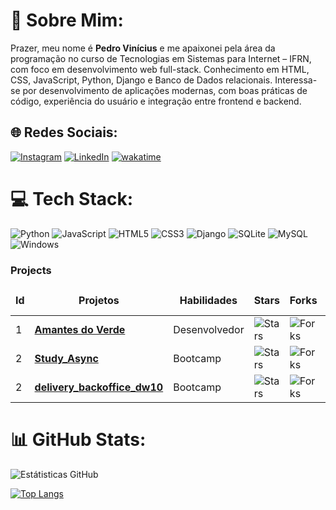 [//]: # (Seja Bem-vindo ao meu perfil no GitHub  )

[//]: # (Desde já agradeço por sua atenção)

[//]: # ()
[//]: # ( desde 2019 quando tive o primeiro contato no curso superior de Tecnologias em Sistemas para Internet do IFRN, campus Currais Novos)

[//]: # ()
[//]: # (Aqui você vai encontrar todos os projetos no qual participei ou estou trabalhando)

# 💫 Sobre Mim:
Prazer, meu nome é **Pedro Vinícius** e me apaixonei pela área da programação no curso de Tecnologias em Sistemas para Internet – IFRN, com foco em desenvolvimento web full-stack. Conhecimento em HTML, CSS, JavaScript, Python, Django e Banco de Dados relacionais. Interessa-se por desenvolvimento de aplicações modernas, com boas práticas de código, experiência do usuário e integração entre frontend e backend.


## 🌐 Redes Sociais:
[![Instagram](https://img.shields.io/badge/Instagram-%23E4405F.svg?logo=Instagram&logoColor=white)](https://instagram.com/pvso.99)
[![LinkedIn](https://img.shields.io/badge/LinkedIn-%230077B5.svg?logo=linkedin&logoColor=white)](https://www.linkedin.com/in/pedro-vin%C3%ADcius-da-silva-oliveira-2a8a492a0?jobid)
[![wakatime](https://wakatime.com/badge/user/018d092c-5460-4912-987c-9964dbd96390.svg)](https://wakatime.com/@018d092c-5460-4912-987c-9964dbd96390)

# 💻 Tech Stack:
![Python](https://img.shields.io/badge/Python-FFD43B?style=for-the-badge&logo=python&logoColor=blue)
![JavaScript](https://img.shields.io/badge/JavaScript-323330?style=for-the-badge&logo=javascript&logoColor=F7DF1E)
![HTML5](https://img.shields.io/badge/HTML5-E34F26?style=for-the-badge&logo=html5&logoColor=white)
![CSS3](https://img.shields.io/badge/CSS3-1572B6?style=for-the-badge&logo=css3&logoColor=white)
![Django](https://img.shields.io/badge/Django-092E20?style=for-the-badge&logo=django&logoColor=green)
![SQLite](https://img.shields.io/badge/SQLite-07405E?style=for-the-badge&logo=sqlite&logoColor=white)
![MySQL](https://img.shields.io/badge/MySQL-005C84?style=for-the-badge&logo=mysql&logoColor=white)
![Windows](https://img.shields.io/badge/Windows-0078D6?style=for-the-badge&logo=windows&logoColor=white)

<h3>Projects</h3>
<table>
    <thead align="center">
        <tr border: none;>
            <td><b>Id</b></td>
	    <td><b>Projetos</b></td>
	    <td><b>Habilidades</b></td>
            <td><b>Stars</b></td>
            <td><b>Forks</b></td>
            <td><b>Issues</b></td>
            <td><b>Pull requests</b></td>
        </tr>
    </thead>
    <tbody>
	<tr>
		<td>1</td>
            	<td><a href="https://github.com/PVSO/amantes_verde"><b>Amantes do Verde</b></a></td>
		<td>Desenvolvedor</td>
            	<td><img alt="Stars" src="https://img.shields.io/github/stars/PVSO/amantes_verde?style=flat-square" /></td>
            	<td><img alt="Forks" src="https://img.shields.io/github/forks/PVSO/amantes_verde?style=flat-square" /></td>
            	<td><img alt="Issues" src="https://img.shields.io/github/issues/PVSO/amantes_verde?style=flat-square" /></td>
            	<td><img alt="Pull Requests" src="https://img.shields.io/github/issues-pr-raw/PVSO/amantes_verde?style=flat-square" /></td>
        </tr>
    	<tr>
		<td>2</td>
            	<td><a href="https://github.com/PVSO/pystackweek9"><b>Study_Async</b></a></td>
		<td>Bootcamp</td>
            	<td><img alt="Stars" src="https://img.shields.io/github/stars/PVSO/pystackweek9?style=flat-square" /></td>
            	<td><img alt="Forks" src="https://img.shields.io/github/forks/PVSO/pystackweek9?style=flat-square" /></td>
            	<td><img alt="Issues" src="https://img.shields.io/github/issues/PVSO/pystackweek9?style=flat-square" /></td>
            	<td><img alt="Pull Requests" src="https://img.shields.io/github/issues-pr/PVSO/pystackweek9?style=flat-square" /></td>
        </tr>
        <tr>
		<td>2</td>
            	<td><a href="https://github.com/PVSO/dartWeek10"><b>delivery_backoffice_dw10</b></a></td>
		<td>Bootcamp</td>
            	<td><img alt="Stars" src="https://img.shields.io/github/stars/PVSO/dartWeek10?style=flat-square" /></td>
            	<td><img alt="Forks" src="https://img.shields.io/github/forks/PVSO/dartWeek10?style=flat-square" /></td>
            	<td><img alt="Issues" src="https://img.shields.io/github/issues/PVSO/dartWeek10?style=flat-square" /></td>
            	<td><img alt="Pull Requests" src="https://img.shields.io/github/issues-pr/PVSO/dartWeek10?style=flat-square" /></td>
        </tr>
    </tbody>
</table>

# 📊 GitHub Stats:
![Estátisticas GitHub](https://github-readme-stats.vercel.app/api?username=pvso&theme=dracula&hide_border=true&include_all_commits=true&count_private=true&show_icons=true)<br/>

[//]: # (![]&#40;https://github-readme-streak-stats.herokuapp.com/?user=PhilipeeX&theme=blue-green&hide_border=true&#41;<br/>)
[//]: # (![]&#40;https://github-readme-stats.vercel.app/api/top-langs/?username=pvso&theme=blue-green&hide_border=true&include_all_commits=true&count_private=true&layout=compact&#41;)
[![Top Langs](https://github-readme-stats.vercel.app/api/top-langs/?username=pvso&hide=dart,makefile&theme=dracula&hide_border=true&layout=pie)](https://github.com/pvso/github-readme-statstheme=light&hide_border=true&include_all_commits=true&count_private=true)
